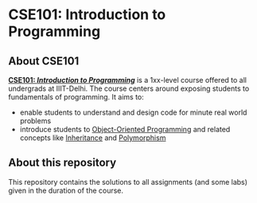 # CSE101: Introduction to Programming

## About CSE101

**[CSE101: *Introduction to Programming*](http://techtree.iiitd.edu.in/viewDescription/filename?=CSE101)** is a 1xx-level course offered to all undergrads at IIIT-Delhi. The course centers around exposing students to fundamentals of programming. It aims to:

- enable students to understand and design code for minute real world problems
- introduce students to [Object-Oriented Programming](https://en.wikipedia.org/wiki/Object-oriented_programming) and related concepts like [Inheritance](https://en.wikipedia.org/wiki/Inheritance_(object-oriented_programming)) and [Polymorphism](https://en.wikipedia.org/wiki/Polymorphism_(computer_science))

## About this repository

This repository contains the solutions to all assignments (and some labs) given in the duration of the course.
